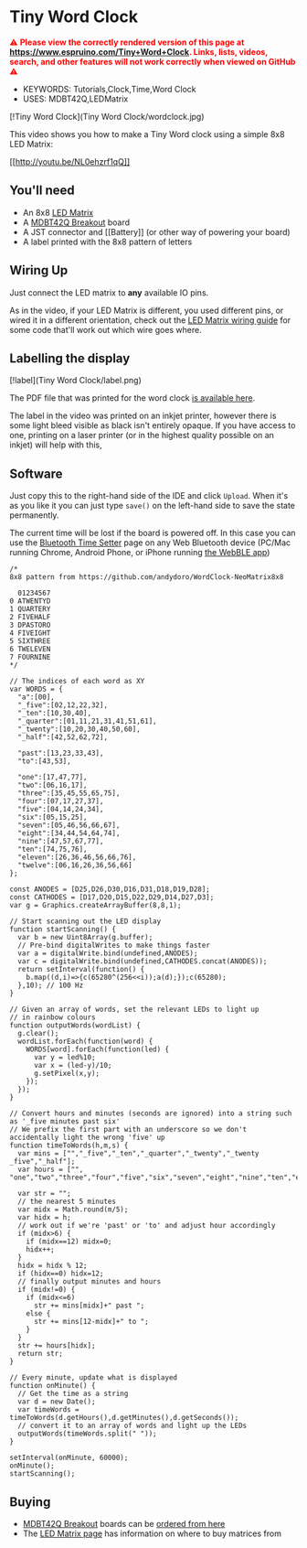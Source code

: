 <!--- Copyright (c) 2019 Gordon Williams, Pur3 Ltd. See the file LICENSE for copying permission. -->
Tiny Word Clock
================

<span style="color:red">:warning: **Please view the correctly rendered version of this page at https://www.espruino.com/Tiny+Word+Clock. Links, lists, videos, search, and other features will not work correctly when viewed on GitHub** :warning:</span>

* KEYWORDS: Tutorials,Clock,Time,Word Clock
* USES: MDBT42Q,LEDMatrix

[!Tiny Word Clock](Tiny Word Clock/wordclock.jpg)

This video shows you how to make a Tiny Word clock using a simple 8x8 LED Matrix:

[[http://youtu.be/NL0ehzrf1qQ]]


You'll need
-----------

* An 8x8 [LED Matrix](/LED+Matrix)
* A [MDBT42Q Breakout](/MDBT42Q) board
* A JST connector and [[Battery]] (or other way of powering your board)
* A label printed with the 8x8 pattern of letters


Wiring Up
---------

Just connect the LED matrix to **any** available IO pins.

As in the video, if your LED Matrix is different, you used different pins,
or wired it in a different orientation, check out the [LED Matrix wiring guide](/LED+Matrix#wiring)
for some code that'll work out which wire goes where.


Labelling the display
---------------------

[!label](Tiny Word Clock/label.png)

The PDF file that was printed for the word clock [is available here](/files/wordclock_8x8_label.pdf).

The label in the video was printed on an inkjet printer, however there is some
light bleed visible as black isn't entirely opaque. If you have access to one,
printing on a laser printer (or in the highest quality possible on an inkjet)
will help with this,


Software
--------

Just copy this to the right-hand side of the IDE and click `Upload`. When
it's as you like it you can just type `save()` on the left-hand side to save
the state permanently.

The current time will be lost if the board is powered off. In this case you
can use the [Bluetooth Time Setter](https://www.espruino.com/Bluetooth+Time)
page on any Web Bluetooth device (PC/Mac running Chrome, Android Phone, or
  iPhone running [the WebBLE app](https://itunes.apple.com/us/app/webble/id1193531073?mt=8))


```
/*
8x8 pattern from https://github.com/andydoro/WordClock-NeoMatrix8x8

  01234567
0 ATWENTYD
1 QUARTERY
2 FIVEHALF
3 DPASTORO
4 FIVEIGHT
5 SIXTHREE
6 TWELEVEN
7 FOURNINE
*/

// The indices of each word as XY
var WORDS = {
  "a":[00],
  "_five":[02,12,22,32],
  "_ten":[10,30,40],
  "_quarter":[01,11,21,31,41,51,61],
  "_twenty":[10,20,30,40,50,60],
  "_half":[42,52,62,72],

  "past":[13,23,33,43],
  "to":[43,53],

  "one":[17,47,77],
  "two":[06,16,17],
  "three":[35,45,55,65,75],
  "four":[07,17,27,37],
  "five":[04,14,24,34],
  "six":[05,15,25],
  "seven":[05,46,56,66,67],
  "eight":[34,44,54,64,74],
  "nine":[47,57,67,77],
  "ten":[74,75,76],
  "eleven":[26,36,46,56,66,76],
  "twelve":[06,16,26,36,56,66]
};

const ANODES = [D25,D26,D30,D16,D31,D18,D19,D28];
const CATHODES = [D17,D20,D15,D22,D29,D14,D27,D3];
var g = Graphics.createArrayBuffer(8,8,1);

// Start scanning out the LED display
function startScanning() {
  var b = new Uint8Array(g.buffer);
  // Pre-bind digitalWrites to make things faster
  var a = digitalWrite.bind(undefined,ANODES);
  var c = digitalWrite.bind(undefined,CATHODES.concat(ANODES));
  return setInterval(function() {
    b.map((d,i)=>{c(65280^(256<<i));a(d);});c(65280);
  },10); // 100 Hz
}

// Given an array of words, set the relevant LEDs to light up
// in rainbow colours
function outputWords(wordList) {
  g.clear();
  wordList.forEach(function(word) {
    WORDS[word].forEach(function(led) {
      var y = led%10;
      var x = (led-y)/10;
      g.setPixel(x,y);
    });
  });
}

// Convert hours and minutes (seconds are ignored) into a string such as '_five minutes past six'
// We prefix the first part with an underscore so we don't accidentally light the wrong 'five' up
function timeToWords(h,m,s) {
  var mins = ["","_five","_ten","_quarter","_twenty","_twenty _five","_half"];
  var hours = ["", "one","two","three","four","five","six","seven","eight","nine","ten","eleven","twelve"];

  var str = "";
  // the nearest 5 minutes
  var midx = Math.round(m/5);
  var hidx = h;
  // work out if we're 'past' or 'to' and adjust hour accordingly
  if (midx>6) {
    if (midx==12) midx=0;
    hidx++;
  }
  hidx = hidx % 12;
  if (hidx==0) hidx=12;
  // finally output minutes and hours
  if (midx!=0) {
    if (midx<=6)
      str += mins[midx]+" past ";
    else {
      str += mins[12-midx]+" to ";
    }
  }
  str += hours[hidx];
  return str;
}

// Every minute, update what is displayed
function onMinute() {
  // Get the time as a string
  var d = new Date();
  var timeWords = timeToWords(d.getHours(),d.getMinutes(),d.getSeconds());
  // convert it to an array of words and light up the LEDs
  outputWords(timeWords.split(" "));  
}

setInterval(onMinute, 60000);
onMinute();
startScanning();
```

Buying
------

* [MDBT42Q Breakout](/MDBT42Q) boards can be [ordered from here](/Order#mdbt42q)
* The [LED Matrix page](/LED+Matrix#buying) has information on where to buy matrices from
